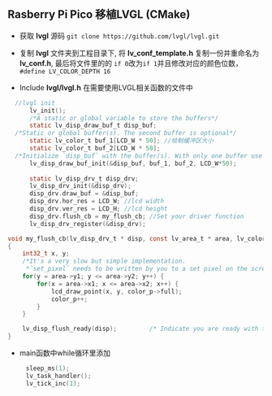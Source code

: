 ## Rasberry Pi Pico 移植LVGL (CMake)

- 获取 **lvgl** 源码  `git clone https://github.com/lvgl/lvgl.git`

- 复制 **lvgl** 文件夹到工程目录下, 将 **lv_conf_template.h** 复制一份并重命名为**lv_conf.h**, 最后将文件里的的 `if 0`改为`if 1`并且修改对应的颜色位数， `#define LV_COLOR_DEPTH 16`

- Include **lvgl/lvgl.h** 在需要使用LVGL相关函数的文件中

```c
  //lvgl init
      lv_init();
      /*A static or global variable to store the buffers*/
      static lv_disp_draw_buf_t disp_buf;
  /*Static or global buffer(s). The second buffer is optional*/
      static lv_color_t buf_1[LCD_W * 50]; //绘制缓冲区大小
      static lv_color_t buf_2[LCD_W * 50];
  /*Initialize `disp_buf` with the buffer(s). With only one buffer use NULL instead buf_2 */
      lv_disp_draw_buf_init(&disp_buf, buf_1, buf_2, LCD_W*50);
  
      static lv_disp_drv_t disp_drv;
      lv_disp_drv_init(&disp_drv);
      disp_drv.draw_buf = &disp_buf;
      disp_drv.hor_res = LCD_W; //lcd width
      disp_drv.ver_res = LCD_H; //lcd height
      disp_drv.flush_cb = my_flush_cb; //Set your driver function
      lv_disp_drv_register(&disp_drv);

void my_flush_cb(lv_disp_drv_t * disp, const lv_area_t * area, lv_color_t * color_p)
{
    int32_t x, y;
    /*It's a very slow but simple implementation.
     *`set_pixel` needs to be written by you to a set pixel on the screen*/
    for(y = area->y1; y <= area->y2; y++) {
        for(x = area->x1; x <= area->x2; x++) {
            lcd_draw_point(x, y, color_p->full);
            color_p++;
        }
    }

    lv_disp_flush_ready(disp);         /* Indicate you are ready with the flushing*/
}
```

- main函数中while循环里添加

 ```c
      sleep_ms(1);
      lv_task_handler();
      lv_tick_inc(1);
 ```

  